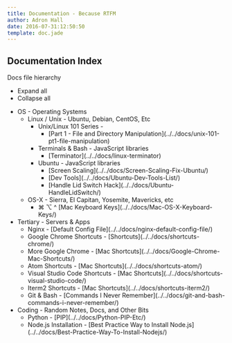 ```yaml
---
title: Documentation - Because RTFM
author: Adron Hall
date: 2016-07-31:12:50:50
template: doc.jade
---
```

## Documentation Index

<div class="file-tree">
    <div class="file-tree-title"> Docs file hierarchy
        <ul class="file-tree-buttons">
            <li class="js-expand">
                <i class="fa fa-plus"></i> Expand all</li>
            <li class="js-collapse">
                <i class="fa fa-minus"></i> Collapse all</li>
        </ul>
    </div>
    <ul class="file-tree-list js-file-tree" data-expanded="">
        <li class="is-folder">OS -
            <span class="file-tree-description">Operating Systems</span>
            <ul>
                <li class="is-folder">Linux / Unix -
                    <span class="file-tree-description">Ubuntu, Debian, CentOS, Etc</span>
                    <ul>
                        <li class="is-folder">Unix/Linux 101 Series -
                            <span class="file-tree-description"></span>
                            <ul>
                                <li class="is-file">[Part 1 - File and Directory Manipulation](../../docs/unix-101-pt1-file-manipulation)</li>
                            </ul>
                        </li>
                    </ul>
                    <ul>
                        <li class="is-folder">Terminals & Bash -
                            <span class="file-tree-description">JavaScript libraries</span>
                            <ul>
                                <li class="is-file">[Terminator](../../docs/linux-terminator)</li>
                            </ul>
                        </li>
                        <li class="is-folder">Ubuntu -
                            <span class="file-tree-description">JavaScript libraries</span>
                            <ul>
                                <li class="is-file">[Screen Scaling](../../docs/Screen-Scaling-Fix-Ubuntu/)</li>
                                <li class="is-file">[Dev Tools](../../docs/Ubuntu-Dev-Tools-List/)</li>
                                <li class="is-file">[Handle Lid Switch Hack](../../docs/Ubuntu-HandleLidSwitch/)</li>
                            </ul>
                        </li>
                    </ul>
                </li>
                <li class="is-folder">OS-X -
                    <span class="file-tree-description">Sierra, El Capitan, Yosemite, Mavericks, etc</span>
                    <ul>
                        <li class="is-file">⌘ ⌥ ^
                            <span class="file-tree-description">[Mac Keyboard Keys](../../docs/Mac-OS-X-Keyboard-Keys/)</span>
                        </li>
                    </ul>
                </li>
            </ul>
        </li>
        <li class="is-folder">Tertiary -
            <span class="file-tree-description">Servers & Apps</span>
            <ul>
                <li class="is-file">Nginx -
                    <span class="file-tree-description">[Default Config File](../../docs/nginx-default-config-file/)</span>
                </li>
                <li class="is-file">Google Chrome Shortcuts -
                    <span class="file-tree-description">[Shortcuts](../../docs/shortcuts-chrome/)</span>
                </li>
                <li class="is-file">More Google Chrome -
                    <span class="file-tree-description">[Mac Shortcuts](../../docs/Google-Chrome-Mac-Shortcuts/)</span>
                </li>
                <li class="is-file">Atom Shortcuts -
                    <span class="file-tree-description">[Mac Shortcuts](../../docs/shortcuts-atom/)</span>
                </li>
                <li class="is-file">Visual Studio Code Shortcuts -
                    <span class="file-tree-description">[Mac Shortcuts](../../docs/shortcuts-visual-studio-code/)</span>
                </li>
                <li class="is-file">Iterm2 Shortcuts -
                    <span class="file-tree-description">[Mac Shortcuts](../../docs/shortcuts-iterm2/)</span>
                </li>
                <li class="is-file">Git & Bash -
                    <span class="file-tree-description">[Commands I Never Remember](../../docs/git-and-bash-commands-i-never-remember/)</span>
                </li>
            </ul>
        </li>
        <li class="is-folder">Coding -
            <span class="file-tree-description">Random Notes, Docs, and Other Bits</span>
            <ul>
                <li class="is-file">Python -
                    <span class="file-tree-description">[PIP](../../docs/Python-PIP-Etc/)</span>
                </li>
                <li class="is-file">Node.js Installation -
                    <span class="file-tree-description">[Best Practice Way to Install Node.js](../../docs/Best-Practice-Way-To-Install-Nodejs/)</span>
                </li>
            </ul>
        </li>
    </ul>
</div>
